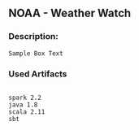 ## NOAA - Weather Watch

### Description:


``` Sample Box Text ```


### Used Artifacts

```

spark 2.2
java 1.8
scala 2.11
sbt

```

